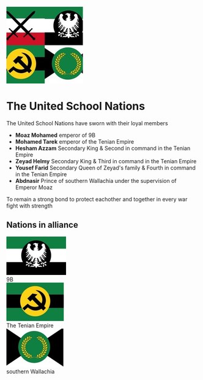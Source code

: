 ![logo][USN-logo]
# The United School Nations
The United School Nations have sworn with their loyal members 
 - **Moaz Mohamed** emperor of 9B 
 - **Mohamed Tarek** emperor of the Tenian Empire 
 - **Hesham Azzam** Secondary King & Second in command in the Tenian Empire
 - **Zeyad Helmy** Secondary King & Third in command in the Tenian Empire
 - **Yousef Farid** Secondary Queen of Zeyad's family & Fourth in command in the Tenian Empire
 - **Abdnasir** Prince of southern Wallachia under the supervision of Emperor Moaz 

To remain a strong bond to protect eachother and together in every war fight with strength

## Nations in alliance
![logo][9B-logo]  
9B  
![logo][Tenian-logo]  
The Tenian Empire  
![logo][Wallachia-logo]  
southern Wallachia  

[USN-logo]: USN-logo-temp-200px.jpg
[9B-logo]: 9B-logo-100px.jpg
[Tenian-logo]: Tenian-logo-100px.jpg
[Wallachia-logo]: Wallachia-logo-100px.jpg
